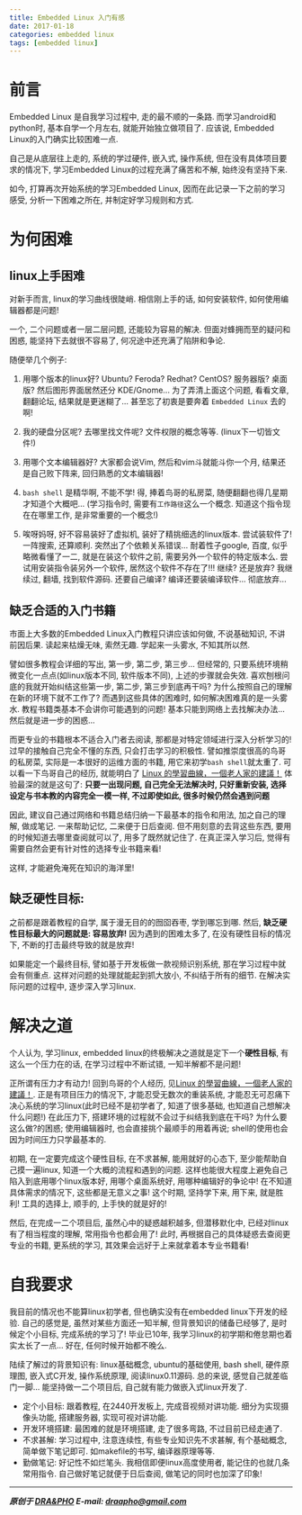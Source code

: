 ```yaml
---
title: Embedded Linux 入门有感
date: 2017-01-18
categories: embedded linux
tags: [embedded linux]
---
```


# 前言

Embedded Linux 是自我学习过程中, 走的最不顺的一条路.
而学习android和python时, 基本自学一个月左右, 就能开始独立做项目了.
应该说, Embedded Linux的入门确实比较困难一点.

自己是从底层往上走的, 系统的学过硬件, 嵌入式, 操作系统,
但在没有具体项目要求的情况下, 学习Embedded Linux的过程充满了痛苦和不解, 始终没有坚持下来.

如今, 打算再次开始系统的学习Embedded Linux, 因而在此记录一下之前的学习感受, 分析一下困难之所在, 并制定好学习规则和方式.


# 为何困难

## linux上手困难

对新手而言, linux的学习曲线很陡峭. 相信刚上手的话, 如何安装软件, 如何使用编辑器都是问题!

一个, 二个问题或者一层二层问题, 还能较为容易的解决. 但面对蜂拥而至的疑问和困惑, 能坚持下去就很不容易了, 何况途中还充满了陷阱和争论.

随便举几个例子:

1. 用哪个版本的linux好? Ubuntu? Feroda? Redhat? CentOS? 服务器版? 桌面版? 然后图形界面居然还分 KDE/Gnome...
   为了弄清上面这个问题, 看看文章, 翻翻论坛, 结果就是更迷糊了... 甚至忘了初衷是要奔着 `Embedded Linux` 去的啊!

2. 我的硬盘分区呢? 去哪里找文件呢? 文件权限的概念等等. (linux下一切皆文件!)

3. 用哪个文本编辑器好? 大家都会说Vim, 然后和vim斗就能斗你一个月, 结果还是自己败下阵来, 回归熟悉的文本编辑器!

4. `bash shell` 是精华啊, 不能不学! 得, 捧着鸟哥的私房菜, 随便翻翻也得几星期才知道个大概吧...
   (学习指令时, 需要有`工作路径`这么一个概念. 知道这个指令现在在哪里工作, 是非常重要的一个概念!)

5. 唉呀妈呀, 好不容易装好了虚拟机, 装好了精挑细选的linux版本. 尝试装软件了! 一阵搜索, 还算顺利. 突然出了个依赖关系错误...
   耐着性子google, 百度, 似乎略微看懂了一二, 就是在装这个软件之前, 需要另外一个软件的特定版本么.
   尝试用安装指令装另外一个软件, 居然这个软件不存在了!!! 继续? 还是放弃?
   我继续过, 翻墙, 找到软件源码. 还要自己编译? 编译还要装编译软件... 彻底放弃...


## 缺乏合适的入门书籍

市面上大多数的Embedded Linux入门教程只讲应该如何做, 不说基础知识, 不讲前因后果.
读起来枯燥无味, 索然无趣. 学起来一头雾水, 不知其所以然.


譬如很多教程会详细的写出, 第一步, 第二步, 第三步... 但经常的, 只要系统环境稍微变化一点点(如linux版本不同, 软件版本不同), 上述的步骤就会失效.
喜欢刨根问底的我就开始纠结这些第一步, 第二步, 第三步到底再干吗? 为什么按照自己的理解在新的环境下就不工作了?
而遇到这些具体的困难时, 如何解决困难真的是一头雾水. 教程书籍类基本不会讲你可能遇到的问题! 基本只能到网络上去找解决办法...然后就是进一步的困惑...


而更专业的书籍根本不适合入门者去阅读, 那都是对特定领域进行深入分析学习的! 过早的接触自己完全不懂的东西, 只会打击学习的积极性.
譬如推崇度很高的鸟哥的私房菜, 实际是一本很好的运维方面的书籍, 用它来初学`bash shell`就太重了.
可以看一下鸟哥自己的经历, 就能明白了 [Linux 的學習曲線，一個老人家的建議！](http://linux.vbird.org/new_linux.php)
体验最深的就是这句了: **只要一出现问题, 自己完全无法解决时, 只好重新安装, 选择设定与书本教的内容完全一模一样, 不过即使如此, 很多时候仍然会遇到问题**


因此, 建议自己通过网络和书籍总结归纳一下最基本的指令和用法, 加之自己的理解, 做成笔记. 一来帮助记忆, 二来便于日后查阅.
但不用刻意的去背这些东西, 要用的时候知道去哪里查阅就可以了, 用多了既然就记住了.
在真正深入学习后, 觉得有需要自然会更有针对性的选择专业书籍来看!

这样, 才能避免淹死在知识的海洋里!


## 缺乏硬性目标:

之前都是跟着教程的自学, 属于漫无目的的囫囵吞枣, 学到哪忘到哪.
然后, **缺乏硬性目标最大的问题就是: 容易放弃!**
因为遇到的困难太多了, 在没有硬性目标的情况下, 不断的打击最终导致的就是放弃!

如果能定一个最终目标, 譬如基于开发板做一款视频识别系统, 那在学习过程中就会有侧重点.
这样对问题的处理就能起到抓大放小, 不纠结于所有的细节. 在解决实际问题的过程中, 逐步深入学习linux.


# 解决之道

个人认为, 学习linux, embedded linux的终极解决之道就是定下一个**硬性目标**, 有这么一个压力在的话, 在学习过程中不断试错, 一知半解都不是问题!

正所谓有压力才有动力! 回到鸟哥的个人经历, 见[Linux 的學習曲線，一個老人家的建議！](http://linux.vbird.org/new_linux.php).
正是有项目压力的情况下, 才能忍受无数次的重装系统, 才能忍无可忍痛下决心系统的学习linux(此时已经不是初学者了, 知道了很多基础, 也知道自己想解决什么问题!)
在此压力下, 搭建环境的过程就不会过于纠结我到底在干吗? 为什么要这么做?的困惑; 使用编辑器时, 也会直接挑个最顺手的用着再说; shell的使用也会因为时间压力只学最基本的.

初期, 在一定要完成这个硬性目标, 在不求甚解, 能用就好的心态下, 至少能帮助自己摸一遍linux, 知道一个大概的流程和遇到的问题.
这样也能很大程度上避免自己陷入到底用哪个linux版本好, 用哪个桌面系统好, 用哪种编辑好的争论中! 在不知道具体需求的情况下, 这些都是无意义之事!
这个时期, 坚持学下来, 用下来, 就是胜利! 工具的选择上, 顺手的, 上手快的就是好的!

然后, 在完成一二个项目后, 虽然心中的疑惑越积越多, 但潜移默化中, 已经对linux有了相当程度的理解, 常用指令也都会用了!
此时, 再根据自己的具体疑惑去查阅更专业的书籍, 更系统的学习, 其效果会远好于上来就拿着本专业书籍看!


# 自我要求

我目前的情况也不能算linux初学者, 但也确实没有在embedded linux下开发的经验.
自己的感觉是, 虽然对某些方面还一知半解, 但背景知识的储备已经够了, 是时候定个小目标, 完成系统的学习了!
毕业已10年, 我学习linux的初学期和倦怠期也着实太长了一点... 好在, 任何时候开始都不晚么.

陆续了解过的背景知识有: linux基础概念, ubuntu的基础使用, bash shell, 硬件原理图, 嵌入式C开发, 操作系统原理, 阅读linux0.11源码.
总的来说, 感觉自己就差临门一脚... 能坚持做一二个项目后, 自己就有能力做嵌入式linux开发了.

- 定个小目标: 跟着教程, 在2440开发板上, 完成音视频对讲功能. 细分为实现摄像头功能, 搭建服务器, 实现可视对讲功能.
- 开发环境搭建: 最困难的就是环境搭建, 走了很多弯路, 不过目前已经走通了.
- 不求甚解: 学习过程中, 注意连续性, 有些专业知识先不求甚解, 有个基础概念, 简单做下笔记即可. 如makefile的书写, 编译器原理等等.
- 勤做笔记: 好记性不如烂笔头. 我相信即便linux高度使用者, 能记住的也就几条常用指令. 自己做好笔记就便于日后查阅, 做笔记的同时也加深了印象!


----------

***原创于 [DRA&PHO](https://draapho.github.io/) E-mail: draapho@gmail.com***